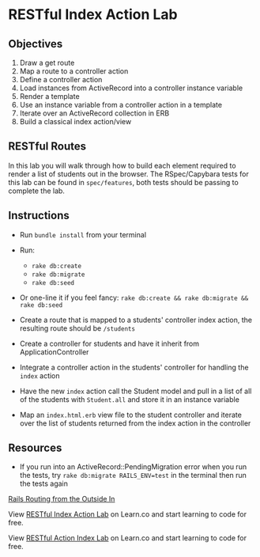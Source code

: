   # RESTful Index Action Lab

## Objectives

1. Draw a get route
2. Map a route to a controller action
3. Define a controller action
4. Load instances from ActiveRecord into a controller instance variable
5. Render a template
6. Use an instance variable from a controller action in a template
7. Iterate over an ActiveRecord collection in ERB
8. Build a classical index action/view

## RESTful Routes

In this lab you will walk through how to build each element required to render a
list of students out in the browser. The RSpec/Capybara tests for this lab can
be found in `spec/features`, both tests should be passing to complete the lab.

## Instructions

* Run `bundle install` from your terminal

* Run:
	+ `rake db:create`
	+ `rake db:migrate`
	+ `rake db:seed`

* Or one-line it if you feel fancy: `rake db:create && rake db:migrate && rake db:seed`

* Create a route that is mapped to a students' controller index action, the
	resulting route should be `/students`

* Create a controller for students and have it inherit from
	ApplicationController

* Integrate a controller action in the students' controller for handling the
	`index` action

* Have the new `index` action call the Student model and pull in a list of all
	of the students with `Student.all` and store it in an instance variable

* Map an `index.html.erb` view file to the student controller and iterate over
	the list of students returned from the index action in the controller

## Resources

* If you run into an ActiveRecord::PendingMigration error when you run the
	tests, try `rake db:migrate RAILS_ENV=test` in the terminal then run the tests
	again

[Rails Routing from the Outside In](http://edgeguides.rubyonrails.org/routing.html)

<p data-visibility='hidden'>View <a href='https://learn.co/lessons/rails-restful-index-action-lab' title='RESTful Index Action Lab'>RESTful Index Action Lab</a> on Learn.co and start learning to code for free.</p>

<p data-visibility='hidden'>View <a href='https://learn.co/lessons/rails-restful-index-action-lab'>RESTful Action Index Lab</a> on Learn.co and start learning to code for free.</p>
